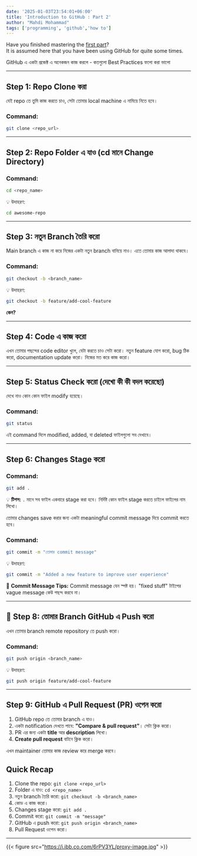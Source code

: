 ```yaml
---
date: '2025-01-03T23:54:01+06:00'
title: 'Introduction to GitHub : Part 2'
author: "Mahdi Mohammad"
tags: ['programming', 'github','how to']
---
```


Have you finished mastering the [first part](https://blogs.ict.gmmsc.com/posts/mahdi030125)?  
It is assumed here that you have been using GitHub for quite some times.


GitHub এ  একটা প্রজেক্ট এ অনেকজন কাজ করলে - কতগুলো Best Practices ফলো করা ভালো 

---

##  Step 1: Repo Clone করা

যেই repo তে তুমি কাজ করতে চাও, সেটা তোমার local machine এ নামিয়ে নিতে হবে। 

### **Command:**
```bash
git clone <repo_url>
```


---

##  Step 2: Repo Folder এ যাও (cd মানে Change Directory)


### **Command:**
```bash
cd <repo_name>
```

💡 উদাহরণ:
```bash
cd awesome-repo
```

---

##  Step 3: নতুন Branch তৈরি করো

Main branch এ কাজ না করে নিজের একটা নতুন branch বানিয়ে নাও। এতে তোমার কাজ আলাদা থাকবে।

### **Command:**
```bash
git checkout -b <branch_name>
```

💡 উদাহরণ:
```bash
git checkout -b feature/add-cool-feature
```

**কেন?** 

---

##  Step 4: Code এ কাজ করো

এখন তোমার পছন্দের code editor খুলে, যেটা করতে চাও সেটা করো। নতুন feature যোগ করো, bug ঠিক করো, documentation update করো। নিজের মত করে কাজ করো। 

---

##  Step 5: Status Check করো (দেখো কী কী বদল করেছো)

দেখে নাও কোন কোন ফাইল modify হয়েছে।

### **Command:**
```bash
git status
```

এই command দিলে modified, added, বা deleted ফাইলগুলো সব দেখাবে।

---

##  Step 6: Changes Stage করো


### **Command:**
```bash
git add .
```

💡 **টিপস:** `.` মানে সব ফাইল একবারে stage করা হবে। নির্দিষ্ট কোন ফাইল stage করতে চাইলে ফাইলের নাম লিখো।



তোমার changes  save করার জন্য একটা meaningful commit message দিয়ে commit করতে হবে।

### **Command:**
```bash
git commit -m "তোমার commit message"
```

💡 উদাহরণ:
```bash
git commit -m "Added a new feature to improve user experience"
```

🎨 **Commit Message Tips:** Commit message যেন স্পষ্ট হয়। "fixed stuff" টাইপের vague message কেউ পছন্দ করবে না।

---

## 🚀 **Step 8: তোমার Branch GitHub এ Push করো**

এখন তোমার branch remote repository তে push করো।

### **Command:**
```bash
git push origin <branch_name>
```

💡 উদাহরণ:
```bash
git push origin feature/add-cool-feature
```

---

##  Step 9: GitHub এ Pull Request (PR) ওপেন করো


1. GitHub repo তে তোমার branch এ  যাও।
2. একটা notification দেখতে পাবে: **"Compare & pull request"**। সেটা ক্লিক করো।
3. PR এর জন্য একটা **title** আর **description** লিখো।
4. **Create pull request** বাটনে ক্লিক করো।

 এখন maintainer তোমার কাজ review করে merge করবে।




##  **Quick Recap**
1. Clone the repo: `git clone <repo_url>`
2. Folder এ যাও: `cd <repo_name>`
3. নতুন branch তৈরি করো: `git checkout -b <branch_name>`
4. কোড এ কাজ করো।
5. Changes stage করো: `git add .`
6. Commit করো: `git commit -m "message"`
7. GitHub এ push করো: `git push origin <branch_name>`
8. Pull Request ওপেন করো।

---


{{< figure src="https://i.ibb.co.com/6rPV3YL/proxy-image.jpg" >}} 
